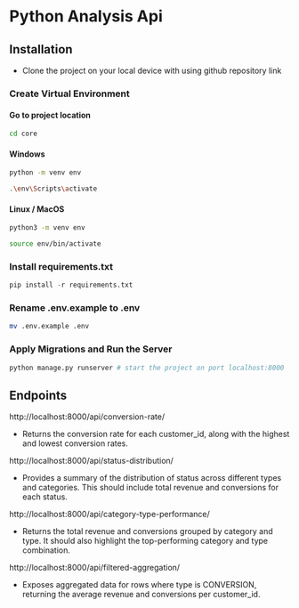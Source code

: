 # Python Analysis Api

## Installation

- Clone the project on your local device with using github repository link

### Create Virtual Environment
#### Go to project location
```bash
cd core
```
#### Windows
```bash
python -m venv env

.\env\Scripts\activate

```

#### Linux / MacOS
```bash
python3 -m venv env

source env/bin/activate
```

### Install requirements.txt

```python
pip install -r requirements.txt
```

### Rename .env.example to .env
```bash
mv .env.example .env
```

### Apply Migrations and Run the Server
```python
python manage.py runserver # start the project on port localhost:8000
```

## Endpoints
http://localhost:8000/api/conversion-rate/

- Returns the conversion rate for each customer_id, along with the highest and lowest conversion rates.

http://localhost:8000/api/status-distribution/

- Provides a summary of the distribution of status across different types and categories. This should include total revenue and conversions for each status.

http://localhost:8000/api/category-type-performance/

- Returns the total revenue and conversions grouped by category and type. It should also highlight the top-performing category and type combination.

http://localhost:8000/api/filtered-aggregation/

- Exposes aggregated data for rows where type is CONVERSION, returning the average revenue and conversions per customer_id.